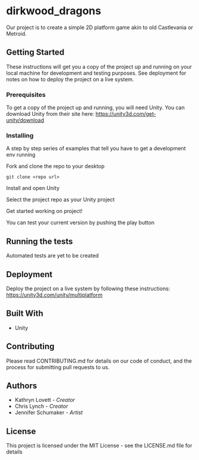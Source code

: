 # dirkwood_dragons

Our project is to create a simple 2D platform game akin to old Castlevania or Metroid. 

## Getting Started

These instructions will get you a copy of the project up and running on your local machine for development and testing purposes. See deployment for notes on how to deploy the project on a live system.

### Prerequisites

To get a copy of the project up and running, you will need Unity. You can download Unity from their site here: https://unity3d.com/get-unity/download

### Installing

A step by step series of examples that tell you have to get a development env running

Fork and clone the repo to your desktop

`git clone <repo url>`

Install and open Unity

Select the project repo as your Unity project

Get started working on project!

You can test your current version by pushing the play button

## Running the tests

Automated tests are yet to be created

## Deployment

Deploy the project on a live system by following these instructions: https://unity3d.com/unity/multiplatform

## Built With

* Unity

## Contributing

Please read CONTRIBUTING.md for details on our code of conduct, and the process for submitting pull requests to us.

## Authors

* Kathryn Lovett - _Creator_
* Chris Lynch - _Creator_
* Jennifer Schumaker - _Artist_

## License 

This project is licensed under the MIT License - see the LICENSE.md file for details